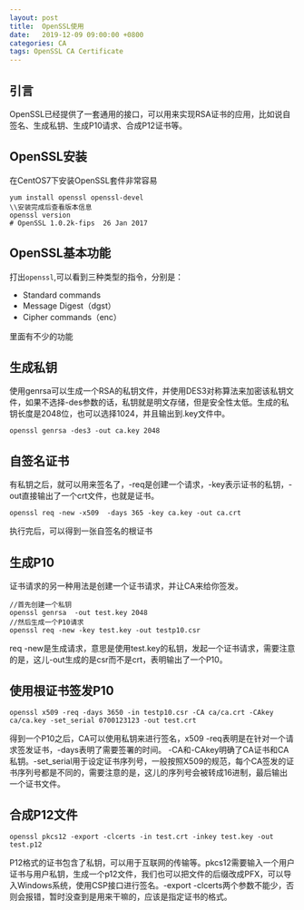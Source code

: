 ```yaml
---
layout: post
title:  OpenSSL使用
date:   2019-12-09 09:00:00 +0800
categories: CA
tags: OpenSSL CA Certificate
---
```


## 引言

OpenSSL已经提供了一套通用的接口，可以用来实现RSA证书的应用，比如说自签名、生成私钥、生成P10请求、合成P12证书等。

## OpenSSL安装

在CentOS7下安装OpenSSL套件非常容易

```
yum install openssl openssl-devel
\\安装完成后查看版本信息
openssl version
# OpenSSL 1.0.2k-fips  26 Jan 2017
```


## OpenSSL基本功能

打出``openssl``,可以看到三种类型的指令，分别是：

* Standard commands
* Message Digest（dgst）
* Cipher commands（enc）

里面有不少的功能

## 生成私钥

使用genrsa可以生成一个RSA的私钥文件，并使用DES3对称算法来加密该私钥文件，如果不选择-des参数的话，私钥就是明文存储，但是安全性太低。生成的私钥长度是2048位，也可以选择1024，并且输出到.key文件中。

```
openssl genrsa -des3 -out ca.key 2048
```

## 自签名证书

有私钥之后，就可以用来签名了，-req是创建一个请求，-key表示证书的私钥，-out直接输出了一个crt文件，也就是证书。

```
openssl req -new -x509  -days 365 -key ca.key -out ca.crt
```
执行完后，可以得到一张自签名的根证书

## 生成P10

证书请求的另一种用法是创建一个证书请求，并让CA来给你签发。

```
//首先创建一个私钥
openssl genrsa  -out test.key 2048
//然后生成一个P10请求
openssl req -new -key test.key -out testp10.csr
```
req -new是生成请求，意思是使用test.key的私钥，发起一个证书请求，需要注意的是，这儿-out生成的是csr而不是crt，表明输出了一个P10。

## 使用根证书签发P10

```
openssl x509 -req -days 3650 -in testp10.csr -CA ca/ca.crt -CAkey ca/ca.key -set_serial 0700123123 -out test.crt
```
得到一个P10之后，CA可以使用私钥来进行签名，x509 -req表明是在针对一个请求签发证书，-days表明了需要签署的时间。 -CA和-CAkey明确了CA证书和CA私钥。-set_serial用于设定证书序列号，一般按照X509的规范，每个CA签发的证书序列号都是不同的，需要注意的是，这儿的序列号会被转成16进制，最后输出一个证书文件。

## 合成P12文件

```
openssl pkcs12 -export -clcerts -in test.crt -inkey test.key -out test.p12
```
P12格式的证书包含了私钥，可以用于互联网的传输等。pkcs12需要输入一个用户证书与用户私钥，生成一个p12文件，我们也可以把文件的后缀改成PFX，可以导入Windows系统，使用CSP接口进行签名。-export -clcerts两个参数不能少，否则会报错，暂时没查到是用来干嘛的，应该是指定证书的格式。

